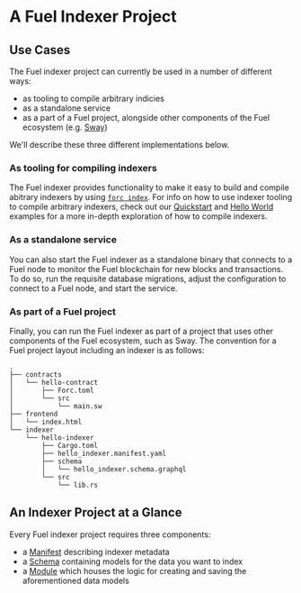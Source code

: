 # A Fuel Indexer Project

## Use Cases

The Fuel indexer project can currently be used in a number of different ways:

- as tooling to compile arbitrary indicies
- as a standalone service
- as a part of a Fuel project, alongside other components of the Fuel ecosystem (e.g. [Sway](https://fuellabs.github.io/sway))

We'll describe these three different implementations below.

### As tooling for compiling indexers

The Fuel indexer provides functionality to make it easy to build and compile abitrary indexers by using [`forc index`](../forc-index/index.md). For info on how to use indexer tooling to compile arbitrary indexers, check out our [Quickstart](../getting-started/quickstart.md) and [Hello World](../getting-started/hello-world.md) examples for a more in-depth exploration of how to compile indexers.

### As a standalone service

You can also start the Fuel indexer as a standalone binary that connects to a Fuel node to monitor the Fuel blockchain for new blocks and transactions. To do so, run the requisite database migrations, adjust the configuration to connect to a Fuel node, and start the service.

### As part of a Fuel project

Finally, you can run the Fuel indexer as part of a project that uses other components of the Fuel ecosystem, such as Sway. The convention for a Fuel project layout including an indexer is as follows:

```text
.
├── contracts
│   └── hello-contract
│       ├── Forc.toml
│       └── src
│           └── main.sw
├── frontend
│   └── index.html
└── indexer
    └── hello-indexer
        ├── Cargo.toml
        ├── hello_indexer.manifest.yaml
        ├── schema
        │   └── hello_indexer.schema.graphql
        └── src
            └── lib.rs
```

## An Indexer Project at a Glance

Every Fuel indexer project requires three components:

- a [Manifest](./manifest.md) describing indexer metadata
- a [Schema](./schema.md) containing models for the data you want to index
- a [Module](./module.md) which houses the logic for creating and saving the aforementioned data models

